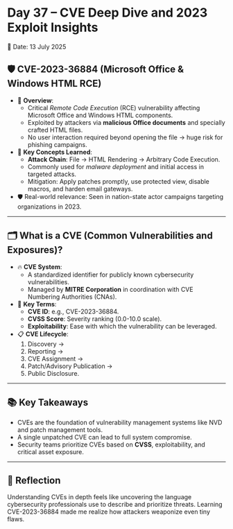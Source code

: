 # Day 37 – CVE Deep Dive and 2023 Exploit Insights  
📅 Date: 13 July 2025  

## 🛡️ **CVE-2023-36884 (Microsoft Office & Windows HTML RCE)**  
- 📖 **Overview**:  
  - Critical *Remote Code Execution* (RCE) vulnerability affecting Microsoft Office and Windows HTML components.  
  - Exploited by attackers via **malicious Office documents** and specially crafted HTML files.  
  - No user interaction required beyond opening the file → huge risk for phishing campaigns.  
- 📝 **Key Concepts Learned**:  
  - **Attack Chain**: File → HTML Rendering → Arbitrary Code Execution.  
  - Commonly used for *malware deployment* and initial access in targeted attacks.  
  - Mitigation: Apply patches promptly, use protected view, disable macros, and harden email gateways.  
- 🛡️ Real-world relevance: Seen in nation-state actor campaigns targeting organizations in 2023.  

---

## 🗂️ **What is a CVE (Common Vulnerabilities and Exposures)?**  
- 🔥 **CVE System**:  
  - A standardized identifier for publicly known cybersecurity vulnerabilities.  
  - Managed by **MITRE Corporation** in coordination with CVE Numbering Authorities (CNAs).  
- 📌 **Key Terms**:  
  - **CVE ID**: e.g., CVE-2023-36884.  
  - **CVSS Score**: Severity ranking (0.0-10.0 scale).  
  - **Exploitability**: Ease with which the vulnerability can be leveraged.  
- 📋 **CVE Lifecycle**:  
  1. Discovery →  
  2. Reporting →  
  3. CVE Assignment →  
  4. Patch/Advisory Publication →  
  5. Public Disclosure.  

---

## 📚 **Key Takeaways**  
- CVEs are the foundation of vulnerability management systems like NVD and patch management tools.  
- A single unpatched CVE can lead to full system compromise.  
- Security teams prioritize CVEs based on **CVSS**, exploitability, and critical asset exposure.  

---

## 🔄 **Reflection**  
Understanding CVEs in depth feels like uncovering the language cybersecurity professionals use to describe and prioritize threats. Learning CVE-2023-36884 made me realize how attackers weaponize even tiny flaws.  
